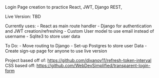 Login Page creation to practice React, JWT, Django REST, 

Live Version: TBD

Currently uses:
    -   React as main route handler
    -   Django for authentication and JWT creation/refreshing
    -   Custom User model to use email instead of username
    -   Sqlite3 to store user data

To Do:
    -   Move routing to Django
    -   Set-up Postgres to store user Data
    -   Create sign-up page for anyone to use live version

Project based off of: https://github.com/divanov11/refresh-token-interval
CSS based off: https://github.com/WebDevSimplified/transparent-login-form